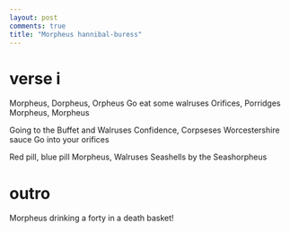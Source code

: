 ```yaml
---
layout: post
comments: true
title: "Morpheus hannibal-buress"
---
```

# verse i
Morpheus, Dorpheus, Orpheus
Go eat some walruses
Orifices, Porridges
Morpheus, Morpheus

Going to the Buffet and Walruses
Confidence, Corpseses
Worcestershire sauce
Go into your orifices

Red pill, blue pill
Morpheus, Walruses
Seashells by the Seashorpheus

# outro
Morpheus drinking a forty in a death basket!
